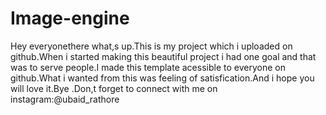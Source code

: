 # Image-engine
Hey everyonethere what,s up.This is my project which i uploaded on github.When i started making this beautiful project i had one goal and that was to serve people.I made this template acessible to everyone on github.What i wanted from this was feeling of satisfication.And i hope you will love it.Bye .Don,t forget to connect with me on instagram:@ubaid_rathore
